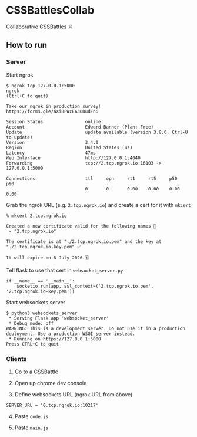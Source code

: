 # CSSBattlesCollab

Collaborative CSSBattles ⚔️

## How to run

### Server

Start ngrok

```
$ ngrok tcp 127.0.0.1:5000
ngrok                                                                                                          (Ctrl+C to quit)
                                                                                                                               
Take our ngrok in production survey! https://forms.gle/aXiBFWzEA36DudFn6                                                       
                                                                                                                               
Session Status                online                                                                                           
Account                       Edward Banner (Plan: Free)                                                                       
Update                        update available (version 3.8.0, Ctrl-U to update)                                               
Version                       3.4.0                                                                                            
Region                        United States (us)                                                                               
Latency                       47ms                                                                                             
Web Interface                 http://127.0.0.1:4040                                                                            
Forwarding                    tcp://2.tcp.ngrok.io:16103 -> 127.0.0.1:5000                                                     
                                                                                                                               
Connections                   ttl     opn     rt1     rt5     p50     p90                                                      
                              0       0       0.00    0.00    0.00    0.00   
```

Grab the ngrok URL (e.g. `2.tcp.ngrok.io`) and create a cert for it with `mkcert`

```
% mkcert 2.tcp.ngrok.io

Created a new certificate valid for the following names 📜
 - "2.tcp.ngrok.io"

The certificate is at "./2.tcp.ngrok.io.pem" and the key at "./2.tcp.ngrok.io-key.pem" ✅

It will expire on 8 July 2026 🗓
```

Tell flask to use that cert in `websocket_server.py`

```
if __name__ == '__main__':
    socketio.run(app, ssl_context=('2.tcp.ngrok.io.pem', '2.tcp.ngrok.io-key.pem'))
```

Start websockets server

```
$ python3 websockets_server
 * Serving Flask app 'websocket_server'
 * Debug mode: off
WARNING: This is a development server. Do not use it in a production deployment. Use a production WSGI server instead.
 * Running on https://127.0.0.1:5000
Press CTRL+C to quit
```

### Clients

1. Go to a CSSBattle 

2. Open up chrome dev console

3. Define websockets URL (ngrok URL from above)
```
SERVER_URL = '0.tcp.ngrok.io:10217'
```
4. Paste `code.js`

5. Paste `main.js`
